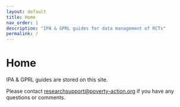 ```yaml
---
layout: default
title: Home
nav_order: 1
description: "IPA & GPRL guides for data management of RCTs"
permalink: /
---
```


# Home
IPA & GPRL guides are stored on this site. 

Please contact [researchsupport@poverty-action.org](mailto:researchsupport@poverty-action.org) if you have any questions or comments.
